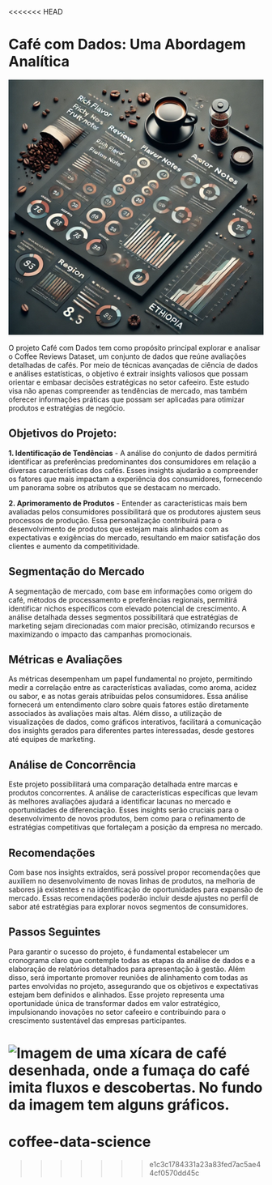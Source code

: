 <<<<<<< HEAD
# Café com Dados: Uma Abordagem Analítica

<img src="docs/assets/images/coffe_data.webp" alt="Imagem de uma xícara de café desenhada, onde a fumaça do café imita fluxos e descobertas. No fundo da imagem tem alguns gráficos." />


O projeto Café com Dados tem como propósito principal explorar e analisar o Coffee Reviews Dataset, um conjunto de dados que reúne avaliações detalhadas de cafés. Por meio de técnicas avançadas de ciência de dados e análises estatísticas, o objetivo é extrair insights valiosos que possam orientar e embasar decisões estratégicas no setor cafeeiro. Este estudo visa não apenas compreender as tendências de mercado, mas também oferecer informações práticas que possam ser aplicadas para otimizar produtos e estratégias de negócio.


## Objetivos do Projeto:


**1. Identificação de Tendências** - A análise do conjunto de dados permitirá identificar as preferências predominantes dos consumidores em relação a diversas características dos cafés. Esses insights ajudarão a compreender os fatores que mais impactam a experiência dos consumidores, fornecendo um panorama sobre os atributos que se destacam no mercado.

**2. Aprimoramento de Produtos** - Entender as características mais bem avaliadas pelos consumidores possibilitará que os produtores ajustem seus processos de produção. Essa personalização contribuirá para o desenvolvimento de produtos que estejam mais alinhados com as expectativas e exigências do mercado, resultando em maior satisfação dos clientes e aumento da competitividade.

## Segmentação do Mercado

A segmentação de mercado, com base em informações como origem do café, métodos de processamento e preferências regionais, permitirá identificar nichos específicos com elevado potencial de crescimento. A análise detalhada desses segmentos possibilitará que estratégias de marketing sejam direcionadas com maior precisão, otimizando recursos e maximizando o impacto das campanhas promocionais.

## Métricas e Avaliações

As métricas desempenham um papel fundamental no projeto, permitindo medir a correlação entre as características avaliadas, como aroma, acidez ou sabor, e as notas gerais atribuídas pelos consumidores. Essa análise fornecerá um entendimento claro sobre quais fatores estão diretamente associados às avaliações mais altas. Além disso, a utilização de visualizações de dados, como gráficos interativos, facilitará a comunicação dos insights gerados para diferentes partes interessadas, desde gestores até equipes de marketing.

## Análise de Concorrência

Este projeto possibilitará uma comparação detalhada entre marcas e produtos concorrentes. A análise de características específicas que levam às melhores avaliações ajudará a identificar lacunas no mercado e oportunidades de diferenciação. Esses insights serão cruciais para o desenvolvimento de novos produtos, bem como para o refinamento de estratégias competitivas que fortaleçam a posição da empresa no mercado.

## Recomendações

Com base nos insights extraídos, será possível propor recomendações que auxiliem no desenvolvimento de novas linhas de produtos, na melhoria de sabores já existentes e na identificação de oportunidades para expansão de mercado. Essas recomendações poderão incluir desde ajustes no perfil de sabor até estratégias para explorar novos segmentos de consumidores.

## Passos Seguintes

Para garantir o sucesso do projeto, é fundamental estabelecer um cronograma claro que contemple todas as etapas da análise de dados e a elaboração de relatórios detalhados para apresentação à gestão. Além disso, será importante promover reuniões de alinhamento com todas as partes envolvidas no projeto, assegurando que os objetivos e expectativas estejam bem definidos e alinhados.
Esse projeto representa uma oportunidade única de transformar dados em valor estratégico, impulsionando inovações no setor cafeeiro e contribuindo para o crescimento sustentável das empresas participantes.



<img src="docs/assets/images/coffe2
.webp" alt="Imagem de uma xícara de café desenhada, onde a fumaça do café imita fluxos e descobertas. No fundo da imagem tem alguns gráficos." />
=======
# coffee-data-science
>>>>>>> e1c3c1784331a23a83fed7ac5ae44cf0570dd45c
